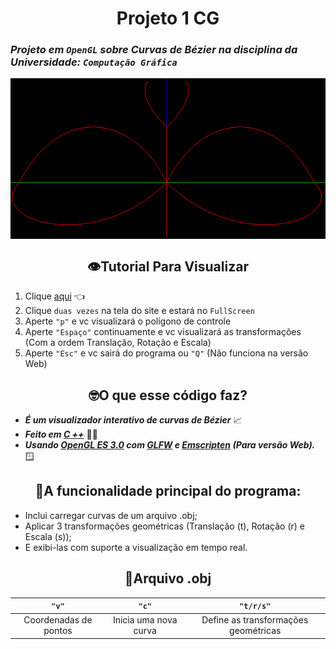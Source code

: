 <div align="center">

# Projeto 1 CG

</div>

### _Projeto em `OpenGL` sobre Curvas de Bézier na disciplina da Universidade: `Computação Gráfica`_

<img src="assets/image.png" alt="O Inseto">

<style>
img {
      display: block;
      margin-left: auto;
      margin-right: auto;
      height: auto;
      width: auto;
    }
</style>

<div align="center">

## 👁️Tutorial Para Visualizar

</div>

1. Clique [aqui](https://sal0minh0.github.io/projeto1_CG/) 👈
2. Clique `duas vezes` na tela do site e estará no `FullScreen`
3. Aperte `"p"` e vc visualizará o polígono de controle
4. Aperte `"Espaço"` continuamente e vc visualizará as transformações (Com a ordem Translação, Rotação e Escala)
5. Aperte `"Esc"` e vc sairá do programa ou `"Q"` (Não funciona na versão Web)

<div align="center">

## 🤓O que esse código faz?

</div>

- **_É um visualizador interativo de curvas de Bézier_** 📈 <br>
- **_Feito em [C ++](https://cplusplus.com/)_** 👨‍💻 <br>
- **_Usando [OpenGL ES 3.0](https://www.khronos.org/opengles/) com [GLFW](https://www.glfw.org/) e [Emscripten](https://emscripten.org) (Para versão Web)._** 🪟

<div align="center">

## 🧐A funcionalidade principal do programa:

</div>

- Inclui carregar curvas de um arquivo .obj;
- Aplicar 3 transformações geométricas (Translação (t), Rotação (r) e Escala (s));
- E exibi-las com suporte a visualização em tempo real.

<div align="center">

## 📄Arquivo .obj

|         `"v"`         |         `"c"`         |              `"t/r/s"`               |
| :-------------------: | :-------------------: | :----------------------------------: |
| Coordenadas de pontos | Inicia uma nova curva | Define as transformações geométricas |
